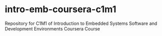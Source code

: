 # intro-emb-coursera-c1m1
Repository for C1M1 of Introduction to Embedded Systems Software and Development Environments Coursera Course


